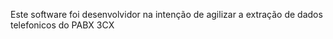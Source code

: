 Este software foi desenvolvidor na intenção de agilizar a extração de dados telefonicos do PABX 3CX
